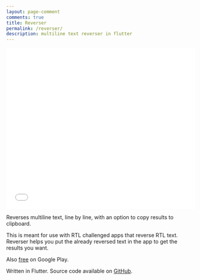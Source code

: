 ```yaml
---
layout: page-comment
comments: true
title: Reverser
permalink: /reverser/
description: multiline text reverser in flutter
---
```


<iframe src="../reverser/index2.html" ></iframe>

 <style>
        /* Default style (for desktop) */
        iframe {
            height: 45vw; /* Set height for desktop */
            width: 100%;
            border:0;
        }

        /* Media query for mobile devices */
        @media (max-width: 768px) {
            iframe {
                height: 500px; /* Set height for mobile */
                width: 100%;
                border:0;
            }
        }
    </style>

Reverses multiline text, line by line, with an option to copy results to clipboard.

This is meant for use with RTL challenged apps that reverse RTL text. Reverser
helps you put the already reversed text in the app to get the results you want.

Also [free](https://play.google.com/store/apps/details?id=com.honeystone.reverser) on Google Play.

Written in Flutter. Source code available on [GitHub](https://github.com/danielle-h/reverser).

